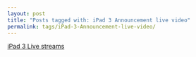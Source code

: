 ```yaml
---
layout: post
title: "Posts tagged with: iPad 3 Announcement live video"
permalink: tags/iPad-3-Announcement-live-video/
---
```

[iPad 3 Live streams](/2012/03/ipad-3-live-streams)
